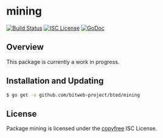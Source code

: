 mining
======

[![Build Status](https://github.com/btcsuite/btcd/workflows/Build%20and%20Test/badge.svg)](https://github.com/btcsuite/btcd/actions)
[![ISC License](http://img.shields.io/badge/license-ISC-blue.svg)](http://copyfree.org)
[![GoDoc](https://img.shields.io/badge/godoc-reference-blue.svg)](https://pkg.go.dev/github.com/btcsuite/btcd/mining)

## Overview

This package is currently a work in progress.

## Installation and Updating

```bash
$ go get -u github.com/bitweb-project/bted/mining
```

## License

Package mining is licensed under the [copyfree](http://copyfree.org) ISC
License.
